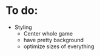# To do:

- Styling
  - Center whole game
  - have pretty background
  - optimize sizes of everything
